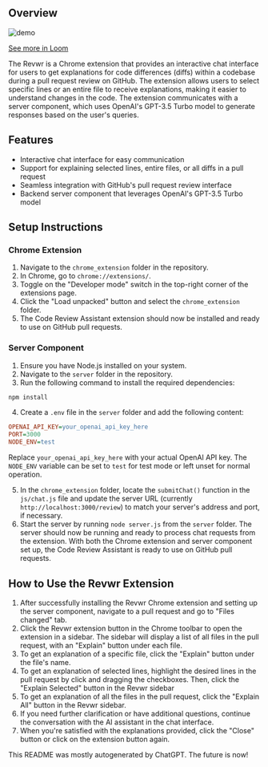 ## Overview

![demo](demo.gif)

[See more in Loom](https://www.loom.com/share/7eba26a678fe43c69a75021f1bb1fb82)

The Revwr is a Chrome extension that provides an interactive chat interface for users to get explanations for code differences (diffs) within a codebase during a pull request review on GitHub. The extension allows users to select specific lines or an entire file to receive explanations, making it easier to understand changes in the code. The extension communicates with a server component, which uses OpenAI's GPT-3.5 Turbo model to generate responses based on the user's queries.

## Features

- Interactive chat interface for easy communication
- Support for explaining selected lines, entire files, or all diffs in a pull request
- Seamless integration with GitHub's pull request review interface
- Backend server component that leverages OpenAI's GPT-3.5 Turbo model

## Setup Instructions

### Chrome Extension

1. Navigate to the `chrome_extension` folder in the repository.
2. In Chrome, go to `chrome://extensions/`.
3. Toggle on the "Developer mode" switch in the top-right corner of the extensions page.
4. Click the "Load unpacked" button and select the `chrome_extension` folder.
5. The Code Review Assistant extension should now be installed and ready to use on GitHub pull requests.

### Server Component

1. Ensure you have Node.js installed on your system.
2. Navigate to the `server` folder in the repository.
3. Run the following command to install the required dependencies:

```bash
npm install
```

4. Create a `.env` file in the `server` folder and add the following content:

```ini
OPENAI_API_KEY=your_openai_api_key_here
PORT=3000
NODE_ENV=test
```

Replace `your_openai_api_key_here` with your actual OpenAI API key. The `NODE_ENV` variable can be set to `test` for test mode or left unset for normal operation. 

5. In the `chrome_extension` folder, locate the `submitChat()` function in the `js/chat.js` file and update the server URL (currently `http://localhost:3000/review`) to match your server's address and port, if necessary. 
6. Start the server by running `node server.js` from the `server` folder. The server should now be running and ready to process chat requests from the extension.
With both the Chrome extension and server component set up, the Code Review Assistant is ready to use on GitHub pull requests.

## How to Use the Revwr Extension

1. After successfully installing the Revwr Chrome extension and setting up the server component, navigate to a pull request and go to "Files changed" tab.
2. Click the Revwr extension button in the Chrome toolbar to open the extension in a sidebar. The sidebar will display a list of all files in the pull request, with an "Explain" button under each file.
3. To get an explanation of a specific file, click the "Explain" button under the file's name.
4. To get an explanation of selected lines, highlight the desired lines in the pull request by click and dragging the checkboxes. Then, click the "Explain Selected" button in the Revwr sidebar
5. To get an explanation of all the files in the pull request, click the "Explain All" button in the Revwr sidebar. 
6. If you need further clarification or have additional questions, continue the conversation with the AI assistant in the chat interface.
7. When you're satisfied with the explanations provided, click the "Close" button or click on the extension button again.

This README was mostly autogenerated by ChatGPT. The future is now!
